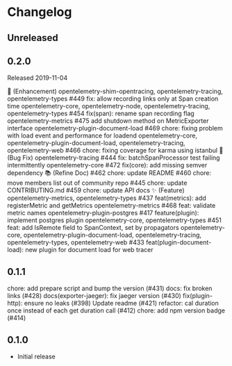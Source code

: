 # Changelog

## Unreleased

## 0.2.0

Released 2019-11-04

🚀 (Enhancement)
opentelemetry-shim-opentracing, opentelemetry-tracing, opentelemetry-types
#449 fix: allow recording links only at Span creation time
opentelemetry-core, opentelemetry-node, opentelemetry-tracing, opentelemetry-types
#454 fix(span): rename span recording flag
opentelemetry-metrics
#475 add shutdown method on MetricExporter interface
opentelemetry-plugin-document-load
#469 chore: fixing problem with load event and performance for loadend
opentelemetry-core, opentelemetry-plugin-document-load, opentelemetry-tracing, opentelemetry-web
#466 chore: fixing coverage for karma using istanbul
🐛 (Bug Fix)
opentelemetry-tracing
#444 fix: batchSpanProcessor test failing intermittently
opentelemetry-core
#472 fix(core): add missing semver dependency
📚 (Refine Doc)
#462 chore: update README
#460 chore: move members list out of community repo
#445 chore: update CONTRIBUTING.md
#459 chore: update API docs
✨ (Feature)
opentelemetry-metrics, opentelemetry-types
#437 feat(metrics): add registerMetric and getMetrics
opentelemetry-metrics
#468 feat: validate metric names
opentelemetry-plugin-postgres
#417 feature(plugin): implement postgres plugin
opentelemetry-core, opentelemetry-types
#451 feat: add IsRemote field to SpanContext, set by propagators
opentelemetry-core, opentelemetry-plugin-document-load, opentelemetry-tracing, opentelemetry-types, opentelemetry-web
#433 feat(plugin-document-load): new plugin for document load for web tracer

## 0.1.1

chore: add prepare script and bump the version (#431)
docs: fix broken links (#428)
docs(exporter-jaeger): fix jaeger version (#430)
fix(plugin-http): ensure no leaks (#398)
Update readme (#421)
refactor: cal duration once instead of each get duration call (#412)
chore: add npm version badge (#414)

## 0.1.0

- Initial release
